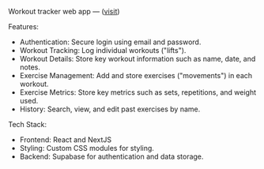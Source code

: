 Workout tracker web app — ([visit](https://lift.pwl.red))


Features:
- Authentication: Secure login using email and password.
- Workout Tracking: Log individual workouts ("lifts").
- Workout Details: Store key workout information such as name, date, and notes.
- Exercise Management: Add and store exercises ("movements") in each workout.
- Exercise Metrics: Store key metrics such as sets, repetitions, and weight used.
- History: Search, view, and edit past exercises by name.

Tech Stack:
- Frontend: React and NextJS
- Styling: Custom CSS modules for styling.
- Backend: Supabase for authentication and data storage.




